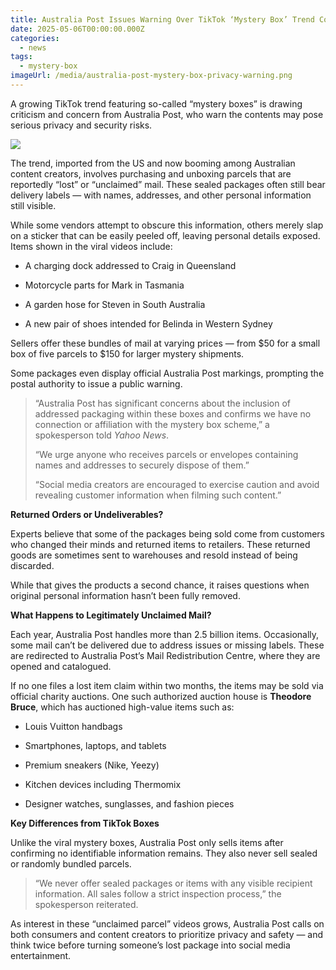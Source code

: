 ```yaml
---
title: Australia Post Issues Warning Over TikTok ‘Mystery Box’ Trend Containing Private Details
date: 2025-05-06T00:00:00.000Z
categories:
  - news
tags:
  - mystery-box
imageUrl: /media/australia-post-mystery-box-privacy-warning.png
---
```


A growing TikTok trend featuring so-called “mystery boxes” is drawing criticism and concern from Australia Post, who warn the contents may pose serious privacy and security risks.

![](media/australia-post-mystery-box-privacy-warning.png)

The trend, imported from the US and now booming among Australian content creators, involves purchasing and unboxing parcels that are reportedly “lost” or “unclaimed” mail. These sealed packages often still bear delivery labels — with names, addresses, and other personal information still visible.

While some vendors attempt to obscure this information, others merely slap on a sticker that can be easily peeled off, leaving personal details exposed. Items shown in the viral videos include:

- A charging dock addressed to Craig in Queensland

- Motorcycle parts for Mark in Tasmania

- A garden hose for Steven in South Australia

- A new pair of shoes intended for Belinda in Western Sydney

Sellers offer these bundles of mail at varying prices — from $50 for a small box of five parcels to $150 for larger mystery shipments.

Some packages even display official Australia Post markings, prompting the postal authority to issue a public warning.

> “Australia Post has significant concerns about the inclusion of addressed packaging within these boxes and confirms we have no connection or affiliation with the mystery box scheme,” a spokesperson told _Yahoo News_.
> 
> “We urge anyone who receives parcels or envelopes containing names and addresses to securely dispose of them.”
> 
> “Social media creators are encouraged to exercise caution and avoid revealing customer information when filming such content.”

**Returned Orders or Undeliverables?**

Experts believe that some of the packages being sold come from customers who changed their minds and returned items to retailers. These returned goods are sometimes sent to warehouses and resold instead of being discarded.

While that gives the products a second chance, it raises questions when original personal information hasn’t been fully removed.

**What Happens to Legitimately Unclaimed Mail?**

Each year, Australia Post handles more than 2.5 billion items. Occasionally, some mail can’t be delivered due to address issues or missing labels. These are redirected to Australia Post’s Mail Redistribution Centre, where they are opened and catalogued.

If no one files a lost item claim within two months, the items may be sold via official charity auctions. One such authorized auction house is **Theodore Bruce**, which has auctioned high-value items such as:

- Louis Vuitton handbags

- Smartphones, laptops, and tablets

- Premium sneakers (Nike, Yeezy)

- Kitchen devices including Thermomix

- Designer watches, sunglasses, and fashion pieces

**Key Differences from TikTok Boxes**

Unlike the viral mystery boxes, Australia Post only sells items after confirming no identifiable information remains. They also never sell sealed or randomly bundled parcels.

> “We never offer sealed packages or items with any visible recipient information. All sales follow a strict inspection process,” the spokesperson reiterated.

As interest in these “unclaimed parcel” videos grows, Australia Post calls on both consumers and content creators to prioritize privacy and safety — and think twice before turning someone’s lost package into social media entertainment.
